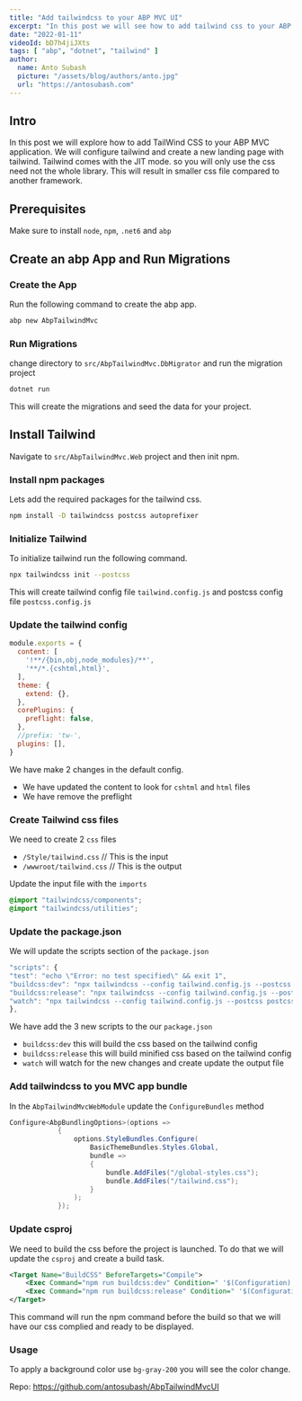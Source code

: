 ```yaml
---
title: "Add tailwindcss to your ABP MVC UI"
excerpt: "In this post we will see how to add tailwind css to your ABP MVC UI."
date: "2022-01-11"
videoId: bD7h4jiJXts
tags: [ "abp", "dotnet", "tailwind" ]
author:
  name: Anto Subash
  picture: "/assets/blog/authors/anto.jpg"
  url: "https://antosubash.com"
---
```


## Intro

In this post we will explore how to add TailWind CSS to your ABP MVC application. We will configure tailwind and create a new landing page with tailwind. Tailwind comes with the JIT mode. so you will only use the css need not the whole library. This will result in smaller css file compared to another framework.

## Prerequisites

Make sure to install `node`, `npm`, `.net6` and `abp`

## Create an abp App and Run Migrations

### Create the App

Run the following command to create the abp app.

```bash
abp new AbpTailwindMvc
```

### Run Migrations

change directory to `src/AbpTailwindMvc.DbMigrator` and run the migration project

```bash
dotnet run
```

This will create the migrations and seed the data for your project.

## Install Tailwind

Navigate to `src/AbpTailwindMvc.Web` project and then init npm.

### Install npm packages

Lets add the required packages for the tailwind css.

```bash
npm install -D tailwindcss postcss autoprefixer
```

### Initialize Tailwind

To initialize tailwind run the following command.

```bash
npx tailwindcss init --postcss
```

This will create tailwind config file `tailwind.config.js` and postcss config file `postcss.config.js`

### Update the tailwind config

```js
module.exports = {
  content: [
    '!**/{bin,obj,node_modules}/**',
    '**/*.{cshtml,html}',
  ],
  theme: {
    extend: {},
  },
  corePlugins: {
    preflight: false,
  },
  //prefix: 'tw-',
  plugins: [],
}
```

We have make 2 changes in the default config.

- We have updated the content to look for `cshtml` and `html` files
- We have remove the preflight

### Create Tailwind css files

We need to create 2 `css` files

- `/Style/tailwind.css` // This is the input
- `/wwwroot/tailwind.css` // This is the output

Update the input file with the `imports`

```css
@import "tailwindcss/components";
@import "tailwindcss/utilities";
```

### Update the package.json

We will update the scripts section of the `package.json`

```js
"scripts": {
"test": "echo \"Error: no test specified\" && exit 1",
"buildcss:dev": "npx tailwindcss --config tailwind.config.js --postcss postcss.config.js -i ./Style/tailwind.css -o ./wwwroot/tailwind.css",
"buildcss:release": "npx tailwindcss --config tailwind.config.js --postcss postcss.config.js -i ./Style/tailwind.css -o ./wwwroot/tailwind.css --minify",
"watch": "npx tailwindcss --config tailwind.config.js --postcss postcss.config.js -i ./Style/tailwind.css -o ./wwwroot/tailwind.css --watch"
},
```

We have add the 3 new scripts to the our `package.json`

- `buildcss:dev` this will build the css based on the tailwind config
- `buildcss:release` this will build minified css based on the tailwind config
- `watch` will watch for the new changes and create update the output file

### Add tailwindcss to you MVC app bundle

In the `AbpTailwindMvcWebModule` update the `ConfigureBundles` method

```cs
Configure<AbpBundlingOptions>(options =>
            {
                options.StyleBundles.Configure(
                    BasicThemeBundles.Styles.Global,
                    bundle =>
                    {
                        bundle.AddFiles("/global-styles.css");
                        bundle.AddFiles("/tailwind.css");
                    }
                );
            });
```

### Update csproj

We need to build the css before the project is launched. To do that we will update the `csproj` and create a build task.

```xml
<Target Name="BuildCSS" BeforeTargets="Compile">
    <Exec Command="npm run buildcss:dev" Condition=" '$(Configuration)' == 'Debug' " />
    <Exec Command="npm run buildcss:release" Condition=" '$(Configuration)' == 'Release' " />
</Target>
```

This command will run the npm command before the build so that we will have our css complied and ready to be displayed.

### Usage

To apply a background color use `bg-gray-200` you will see the color change.

Repo: <https://github.com/antosubash/AbpTailwindMvcUI>
